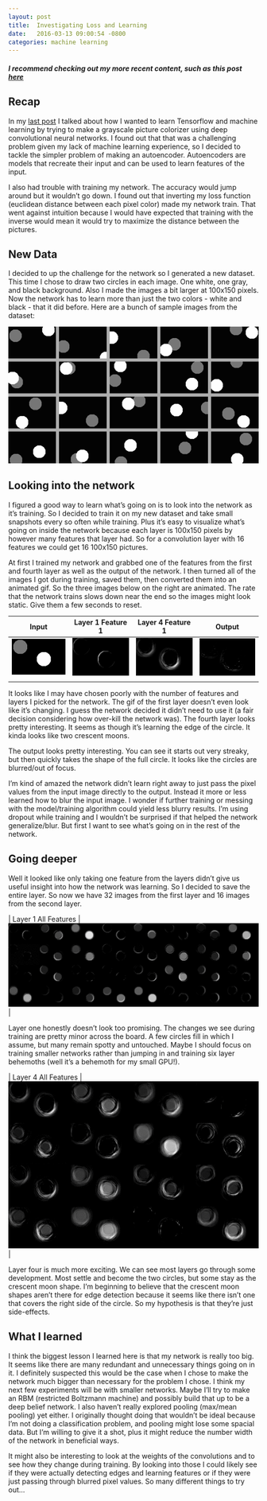 ```yaml
---
layout: post
title:  Investigating Loss and Learning
date:   2016-03-13 09:00:54 -0800
categories: machine learning
---
```


##### I recommend checking out my more recent content, such as this post [here](/machine/learning/2016/09/10/winning-a-loss-ing-battle.html)

## Recap

In my [last post](/machine/learning/2016/02/29/tf-start.html) I talked about how I wanted to learn Tensorflow and machine learning by trying to make a grayscale picture colorizer using deep convolutional neural networks. I found out that that was a challenging problem given my lack of machine learning experience, so I decided to tackle the simpler problem of making an autoencoder. Autoencoders are models that recreate their input and can be used to learn features of the input.

I also had trouble with training my network. The accuracy would jump around but it wouldn’t go down. I found out that inverting my loss function (euclidean distance between each pixel color) made my network train. That went against intuition because I would have expected that training with the inverse would mean it would try to maximize the distance between the pictures.

## New Data

I decided to up the challenge for the network so I generated a new dataset. This time I chose to draw two circles in each image. One white, one gray, and black background. Also I made the images a bit larger at 100x150 pixels. Now the network has to learn more than just the two colors - white and black - that it did before. Here are a bunch of sample images from the dataset:

![Challenging polkadots](/assets/tf_2/dataset_sample.png)

## Looking into the network

I figured a good way to learn what’s going on is to look into the network as it’s training. So I decided to train it on my new dataset and take small snapshots every so often while training. Plus it’s easy to visualize what’s going on inside the network because each layer is 100x150 pixels by however many features that layer had. So for a convolution layer with 16 features we could get 16 100x150 pictures.

At first I trained my network and grabbed one of the features from the first and fourth layer as well as the output of the network. I then turned all of the images I got during training, saved them, then converted them into an animated gif. So the three images below on the right are animated. The rate that the network trains slows down near the end so the images might look static. Give them a few seconds to reset.

Input | Layer 1 Feature 1 | Layer 4 Feature 1 | Output
---------- | ---------- | ---------- | ----------
![Input](/assets/tf_2/original_input.png) | ![Layer1Feature1](/assets/tf_2/layer1_single.gif) | ![Layer4Feature1](/assets/tf_2/layer4_single.gif) | ![Output](/assets/tf_2/output.gif)
|||

It looks like I may have chosen poorly with the number of features and layers I picked for the network. The gif of the first layer doesn’t even look like it’s changing. I guess the network decided it didn’t need to use it (a fair decision considering how over-kill the network was). The fourth layer looks pretty interesting. It seems as though it’s learning the edge of the circle. It kinda looks like two crescent moons. 

The output looks pretty interesting. You can see it starts out very streaky, but then quickly takes the shape of the full circle. It looks like the circles are blurred/out of focus.

I’m kind of amazed the network didn’t learn right away to just pass the pixel values from the input image directly to the output. Instead it more or less learned how to blur the input image. I wonder if further training or messing with the model/training algorithm could yield less blurry results. I’m using dropout while training and I wouldn’t be surprised if that helped the network generalize/blur. But first I want to see what’s going on in the rest of the network.

## Going deeper

Well it looked like only taking one feature from the layers didn’t give us useful insight into how the network was learning. So I decided to save the entire layer. So now we have 32 images from the first layer and 16 images from the second layer.

| Layer 1 All Features
|![Layer1Grid](/assets/tf_2/layer1_grid.gif)
|

Layer one honestly doesn’t look too promising. The changes we see during training are pretty minor across the board. A few circles fill in which I assume, but many remain spotty and untouched. Maybe I should focus on training smaller networks rather than jumping in and training six layer behemoths (well it’s a behemoth for my small GPU!).

| Layer 4 All Features
|![Layer4Grid](/assets/tf_2/layer4_grid.gif)
|

Layer four is much more exciting. We can see most layers go through some development. Most settle and become the two circles, but some stay as the crescent moon shape. I’m beginning to believe that the crescent moon shapes aren’t there for edge detection because it seems like there isn’t one that covers the right side of the circle. So my hypothesis is that they’re just side-effects.

## What I learned

I think the biggest lesson I learned here is that my network is really too big. It seems like there are many redundant and unnecessary things going on in it. I definitely suspected this would be the case when I chose to make the network much bigger than necessary for the problem I chose. I think my next few experiments will be with smaller networks. Maybe I’ll try to make an RBM (restricted Boltzmann machine) and possibly build that up to be a deep belief network. I also haven’t really explored pooling (max/mean pooling) yet either. I originally thought doing that wouldn’t be ideal because I’m not doing a classification problem, and pooling might lose some spacial data. But I’m willing to give it a shot, plus it might reduce the number width of the network in beneficial ways.

It might also be interesting to look at the weights of the convolutions and to see how they change during training. By looking into those I could likely see if they were actually detecting edges and learning features or if they were just passing through blurred pixel values. So many different things to try out…
